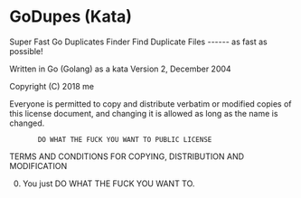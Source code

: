 # GoDupes (Kata)
Super Fast Go Duplicates Finder
Find Duplicate Files ------ as fast as possible!

Written in Go (Golang) as a kata
              Version 2, December 2004


Copyright (C) 2018 me

Everyone is permitted to copy and distribute verbatim or modified
copies of this license document, and changing it is allowed as long
as the name is changed.

           DO WHAT THE FUCK YOU WANT TO PUBLIC LICENSE
  TERMS AND CONDITIONS FOR COPYING, DISTRIBUTION AND MODIFICATION

 0. You just DO WHAT THE FUCK YOU WANT TO.
